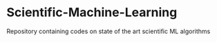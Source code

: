 # Scientific-Machine-Learning
Repository containing codes on state of the art scientific ML algorithms 
